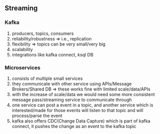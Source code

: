 ## Streaming

### Kafka
1. producers, topics, consumers
2. reliability/robustness => i.e., replication
3. flexibility => topics can be very small/very big
4. scalability
5. integrations like kafka connect, ksql DB

### Microservices
1. consists of multiple small services
2. they communicate with other service using APIs/Message Brokers/Shared DB => these works fine with limited scale/data/APIs
3. with the increase of scale/data we would need some more consistent message pass/streaming service to communicate through
4. one service can post a event in a topic, and another service which is interested/made for those events will listen to that topic and will process/parse the event
5. kafka also offers CDC(Change Data Capture) which is part of kafka connect, it pushes the change as an event to the kafka topic

